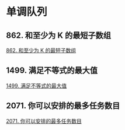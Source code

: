 # 单调队列
## 862. 和至少为 K 的最短子数组
[862. 和至少为 K 的最短子数组](https://leetcode.cn/problems/shortest-subarray-with-sum-at-least-k/)
## 1499. 满足不等式的最大值
[1499. 满足不等式的最大值](https://leetcode.cn/problems/max-value-of-equation/)
## 2071. 你可以安排的最多任务数目
[2071. 你可以安排的最多任务数目](https://leetcode.cn/problems/maximum-number-of-tasks-you-can-assign/)
